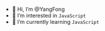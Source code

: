 - 👋 Hi, I’m @YangFong
- 👀 I’m interested in `JavaScript`
- 🌱 I’m currently learning `JavaScript`
<!--
- 💞️ I’m looking to collaborate on ...
- 📫 How to reach me ...
-->
<!---
YangFong/YangFong is a ✨ special ✨ repository because its `README.md` (this file) appears on your GitHub profile.
You can click the Preview link to take a look at your changes.
--->
